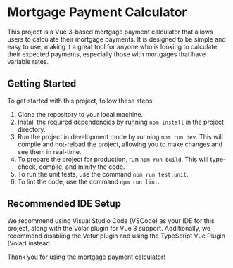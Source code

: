 # Mortgage Payment Calculator

This project is a Vue 3-based mortgage payment calculator that allows users to calculate their mortgage payments. It is designed to be simple and easy to use, making it a great tool for anyone who is looking to calculate their expected payments, especially those with mortgages that have variable rates.

## Getting Started

To get started with this project, follow these steps:

1. Clone the repository to your local machine.
2. Install the required dependencies by running `npm install` in the project directory.
3. Run the project in development mode by running `npm run dev`. This will compile and hot-reload the project, allowing you to make changes and see them in real-time.
4. To prepare the project for production, run `npm run build`. This will type-check, compile, and minify the code.
5. To run the unit tests, use the command `npm run test:unit`.
6. To lint the code, use the command `npm run lint`.

## Recommended IDE Setup

We recommend using Visual Studio Code (VSCode) as your IDE for this project, along with the Volar plugin for Vue 3 support. Additionally, we recommend disabling the Vetur plugin and using the TypeScript Vue Plugin (Volar) instead.

Thank you for using the mortgage payment calculator!
